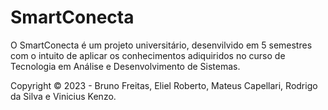 # SmartConecta

O SmartConecta é um projeto universitário, desenvilvido em 5 semestres com o intuito de aplicar os conhecimentos adiquiridos no curso de Tecnologia em Análise e Desenvolvimento de Sistemas.



Copyright ©️ 2023 - Bruno Freitas, Eliel Roberto, Mateus Capellari, Rodrigo da Silva e Vinicius Kenzo.
